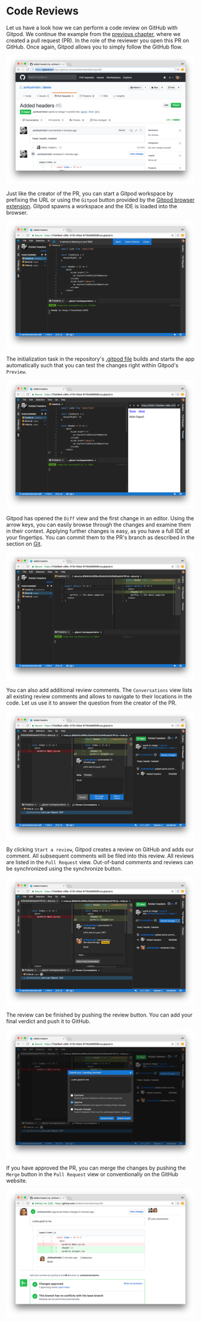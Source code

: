 # Code Reviews

Let us have a look how we can perform a code review on GitHub with Gitpod. We continue 
the example from the [previous chapter](58_Pull_Requests.md), where we created a pull 
request (PR). In the role of the reviewer you open this PR on GitHub. Once again, Gitpod
allows you to simply follow the GitHub flow.

![](images/cr-GitHub-pr.png)

Just like the creator of the PR, you can start a Gitpod workspace by prefixing the URL 
or using the `Gitpod` button provided by the [Gitpod browser extension](20_Browser_Extension.md).
Gitpod spawns a workspace and the IDE is loaded into the browser.

![](images/cr-gitpod-started.png)

The initialization task in the repository's [.gitpod file](40_Configuration.md) builds
and starts the app automatically such that you can test the changes right within Gitpod's 
`Preview`.

![](images/cr-preview.png)

Gitpod has opened the `Diff` view and the first change in an editor. Using the 
arrow keys, you can easily browse through the changes and examine them in their 
context. Applying further changes is easy, as you have a full IDE at your fingertips.
You can commit them to the PR's branch as described in the section on [Git](54_Git.md).

![](images/cr-diff.png)

You can also add additional review comments. The `Conversations` view lists all existing 
review comments and allows to navigate to their locations in the code. Let us use it to 
answer the question from the creator of the PR.

![](images/cr-respond-to-comment.png)

By clicking `Start a review`, Gitpod creates a review on GitHub and adds our comment. 
All subsequent comments will be filed into this review. All reviews are listed in the 
`Pull Request` view. Out-of-band comments and reviews can be synchronized using the 
synchronize button.

![](images/cr-pull-request-view.png)

The review can be finished by pushing the review button. You can add your final verdict 
and push it to GitHub. 

![](images/cr-finish-review.png)

If you have approved the PR, you can merge the changes by pushing the `Merge` button 
in the `Pull Request` view or conventionally on the GitHub website.

![](images/cr-GitHub-pr-finished.png)
